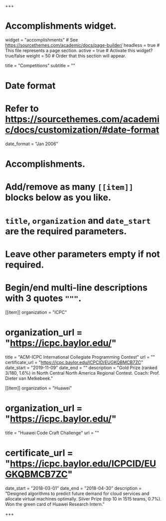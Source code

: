 +++
# Accomplishments widget.
widget = "accomplishments"  # See https://sourcethemes.com/academic/docs/page-builder/
headless = true  # This file represents a page section.
active = true  # Activate this widget? true/false
weight = 50  # Order that this section will appear.

title = "Competitions"
subtitle = ""

# Date format
#   Refer to https://sourcethemes.com/academic/docs/customization/#date-format
date_format = "Jan 2006"

# Accomplishments.
#   Add/remove as many `[[item]]` blocks below as you like.
#   `title`, `organization` and `date_start` are the required parameters.
#   Leave other parameters empty if not required.
#   Begin/end multi-line descriptions with 3 quotes `"""`.

[[item]]
  organization = "ICPC"
  # organization_url = "https://icpc.baylor.edu/"
  title = "ACM-ICPC International Collegiate Programming Contest"
  url = ""
  certificate_url = "https://icpc.baylor.edu/ICPCID/EUGKQBMCB7ZC"
  date_start = "2019-11-09"
  date_end = ""
  description = "Gold Prize (ranked 3/180, 1.6%) in North Central North America Regional Contest. Coach: Prof. Dieter van Melkebeek."

[[item]]
  organization = "Huawei"
  # organization_url = "https://icpc.baylor.edu/"
  title = "Huawei Code Craft Challenge"
  url = ""
  # certificate_url = "https://icpc.baylor.edu/ICPCID/EUGKQBMCB7ZC"
  date_start = "2018-03-01"
  date_end = "2018-04-30"
  description = "Designed algorithms to predict future demand for cloud services and allocate virtual machines optimally. Silver Prize (top 10 in 1515 teams, 0.7%). Won the green card of Huawei Research Intern."


+++

